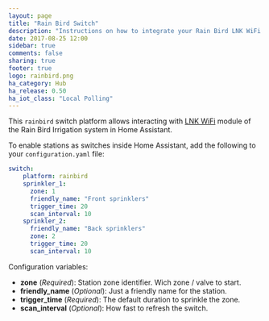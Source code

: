 ```yaml
---
layout: page
title: "Rain Bird Switch"
description: "Instructions on how to integrate your Rain Bird LNK WiFi Module as Switches within Home Assistant."
date: 2017-08-25 12:00
sidebar: true
comments: false
sharing: true
footer: true
logo: rainbird.png
ha_category: Hub
ha_release: 0.50
ha_iot_class: "Local Polling"
---
```


This `rainbird` switch platform allows interacting with [LNK WiFi](http://www.rainbird.com/landscape/products/controllers/LNK-WiFi.htm) module of the Rain Bird Irrigation system in Home Assistant.

To enable stations as switches inside Home Assistant, add the following to your `configuration.yaml` file:

```yaml
switch:
    platform: rainbird
    sprinkler_1:
      zone: 1
      friendly_name: "Front sprinklers"
      trigger_time: 20
      scan_interval: 10
    sprinkler_2:
      friendly_name: "Back sprinklers"
      zone: 2
      trigger_time: 20
      scan_interval: 10
```

Configuration variables:

- **zone** (*Required*): Station zone identifier. Wich zone / valve to start.
- **friendly_name** (*Optional*): Just a friendly name for the station.
- **trigger_time** (*Required*): The default duration to sprinkle the zone.
- **scan_interval** (*Optional*): How fast to refresh the switch.
